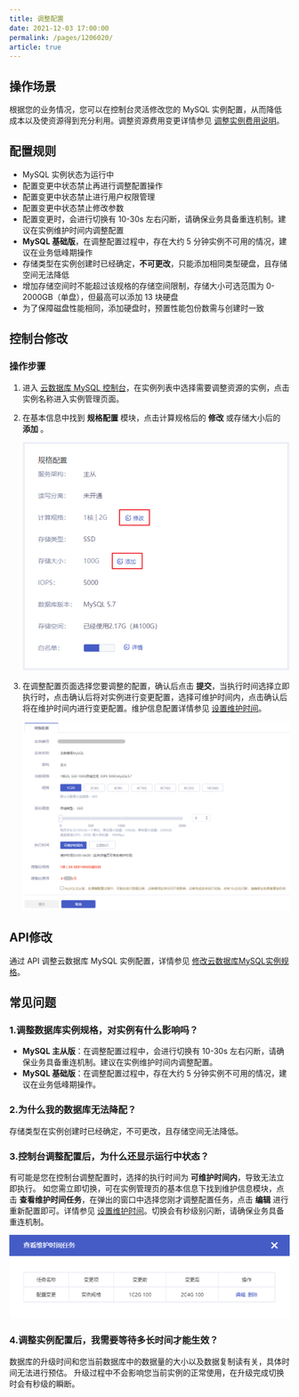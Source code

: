 ```yaml
---
title: 调整配置
date: 2021-12-03 17:00:00
permalink: /pages/1206020/
article: true
---
```



## 操作场景

根据您的业务情况，您可以在控制台灵活修改您的 MySQL 实例配置，从而降低成本以及使资源得到充分利用。调整资源费用变更详情参见 [调整实例费用说明](./../../03.购买指南/04.调整实例费用说明.md)。

## 配置规则

- MySQL 实例状态为运行中
- 配置变更中状态禁止再进行调整配置操作
- 配置变更中状态禁止进行用户权限管理
- 配置变更中状态禁止修改参数
- 配置变更时，会进行切换有 10-30s 左右闪断，请确保业务具备重连机制。建议在实例维护时间内调整配置
- **MySQL 基础版**，在调整配置过程中，存在大约 5 分钟实例不可用的情况，建议在业务低峰期操作
- 存储类型在实例创建时已经确定，**不可更改**，只能添加相同类型硬盘，且存储空间无法降低
- 增加存储空间时不能超过该规格的存储空间限制，存储大小可选范围为 0-2000GB（单盘），但最高可以添加 13 块硬盘
- 为了保障磁盘性能相同，添加硬盘时，预置性能包份数需与创建时一致

## 控制台修改

### 操作步骤

1. 进入 [云数据库 MySQL 控制台](https://console.capitalonline.net/dbinstances)，在实例列表中选择需要调整资源的实例，点击实例名称进入实例管理页面。

2. 在基本信息中找到 **规格配置** 模块，点击计算规格后的 **修改** 或存储大小后的 **添加** 。

   ![调整配置-控制台调整](./../../pic/adjust_console.png)

3. 在调整配置页面选择您要调整的配置，确认后点击 **提交**，当执行时间选择立即执行时，点击确认后将对实例进行变更配置，选择可维护时间内，点击确认后将在维护时间内进行变更配置。维护信息配置详情参见 [设置维护时间](./04.设置维护时间.md)。

   ![调整配置-调整配置](./../../pic/adjust_specification.png)

## API修改

通过 API 调整云数据库 MySQL 实例配置，详情参见 [修改云数据库MySQL实例规格](./../../08.API文档/02.实例相关接口/05.修改云数据库MySQL实例规格.md)。

## 常见问题

### 1.调整数据库实例规格，对实例有什么影响吗？

- **MySQL 主从版**：在调整配置过程中，会进行切换有 10-30s 左右闪断，请确保业务具备重连机制。建议在实例维护时间内调整配置。
- **MySQL 基础版**：在调整配置过程中，存在大约 5 分钟实例不可用的情况，建议在业务低峰期操作。

### 2.为什么我的数据库无法降配？

存储类型在实例创建时已经确定，不可更改，且存储空间无法降低。

### 3.控制台调整配置后，为什么还显示运行中状态？

有可能是您在控制台调整配置时，选择的执行时间为 **可维护时间内**，导致无法立即执行。 如您需立即切换，可在实例管理页的基本信息下找到维护信息模块，点击 **查看维护时间任务**，在弹出的窗口中选择您刚才调整配置任务，点击 **编辑** 进行重新配置即可。详情参见 [设置维护时间](./04.设置维护时间.md)。切换会有秒级别闪断，请确保业务具备重连机制。

![调整配置-可维护时间](./../../pic/adjust_time.png)

### 4.调整实例配置后，我需要等待多长时间才能生效？

数据库的升级时间和您当前数据库中的数据量的大小以及数据复制读有关，具体时间无法进行预估。
升级过程中不会影响您当前实例的正常使用，在升级完成切换时会有秒级的瞬断。
